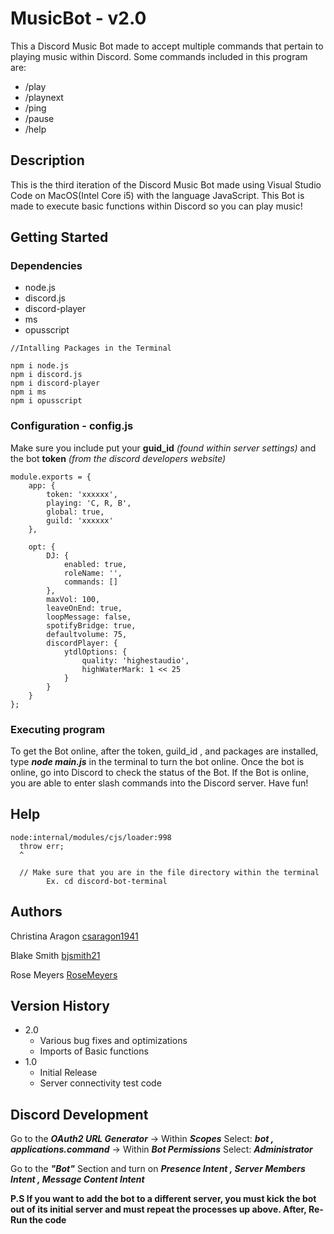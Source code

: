 # MusicBot - v2.0
This a Discord Music Bot made to accept multiple commands that pertain to playing music within Discord. Some commands included in this program are:
* /play
* /playnext
* /ping
* /pause
* /help

## Description

This is the third iteration of the Discord Music Bot made using Visual Studio Code on MacOS(Intel Core i5) with the language JavaScript. This Bot is made to execute basic functions within Discord so you can play music!

## Getting Started

### Dependencies

* node.js
* discord.js
* discord-player
* ms
* opusscript

```
//Intalling Packages in the Terminal

npm i node.js
npm i discord.js
npm i discord-player
npm i ms
npm i opusscript
```


### Configuration - config.js
Make sure you include  put your **guid_id** *(found within server settings)* and the bot **token** *(from the discord developers website)*

```
module.exports = {
    app: {
        token: 'xxxxxx',
        playing: 'C, R, B',
        global: true,
        guild: 'xxxxxx'
    },

    opt: {
        DJ: {
            enabled: true,
            roleName: '',
            commands: []
        },
        maxVol: 100,
        leaveOnEnd: true,
        loopMessage: false,
        spotifyBridge: true,
        defaultvolume: 75,
        discordPlayer: {
            ytdlOptions: {
                quality: 'highestaudio',
                highWaterMark: 1 << 25
            }
        }
    }
};

```

### Executing program

To get the Bot online, after the token, guild_id , and packages are installed, type ***node main.js*** in the terminal to turn the bot online. Once the bot is online, go into Discord to check the status of the Bot. If the Bot is online, you are able to enter slash commands into the Discord server. Have fun!


## Help

```
node:internal/modules/cjs/loader:998
  throw err;
  ^
  
  // Make sure that you are in the file directory within the terminal
        Ex. cd discord-bot-terminal
```  
 

## Authors

Christina Aragon
[csaragon1941](https://github.com/csaragon1941)

Blake Smith
[bjsmith21](https://github.com/bjsmith21)

Rose Meyers
[RoseMeyers](https://github.com/RoseMeyers)

## Version History

* 2.0
    * Various bug fixes and optimizations
    * Imports of Basic functions
* 1.0
    * Initial Release
    * Server connectivity test code

## Discord Development

Go to the ***OAuth2 URL Generator*** -> Within ***Scopes*** Select: ***bot , applications.command*** -> Within ***Bot Permissions*** Select: ***Administrator***

Go to the ***"Bot"*** Section and turn on ***Presence Intent , Server Members Intent , Message Content Intent***

**P.S If you want to add the bot to a different server, you must kick the bot out of its initial server and must repeat the processes up above. After, Re-Run the code**

